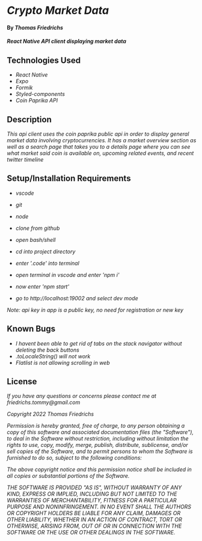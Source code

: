 # _Crypto Market Data_

#### By _**Thomas Friedrichs**_

#### _React Native API client displaying market data_

## Technologies Used

- _React Native_
- _Expo_
- _Formik_
- _Styled-components_
- _Coin Paprika API_

## Description

_This api client uses the coin paprika public api in order to display general market data involving cryptocurrencies. It has a market overview section as well as a search page that takes you to a details page where you can see what market said coin is available on, upcoming related events, and recent twitter timeline_

## Setup/Installation Requirements

- _vscode_
- _git_
- _node_

- _clone from github_
- _open bash/shell_
- _cd into project directory_
- _enter '.code' into terminal_
- _open terminal in vscode and enter 'npm i'_
- _now enter 'npm start'_
- _go to http://localhost:19002 and select dev mode_

_Note: api key in app is a public key, no need for registration or new key_

## Known Bugs

- _I havent been able to get rid of tabs on the stack navigator without deleting the back buttons_
- _.toLocaleString() will not work_
- _Flatlist is not allowing scrolling in web_

## License

_If you have any questions or concerns please contact me at friedrichs.tommy@gmail.com_

_Copyright 2022 Thomas Friedrichs_

_Permission is hereby granted, free of charge, to any person obtaining a copy of this software and associated documentation files (the "Software"), to deal in the Software without restriction, including without limitation the rights to use, copy, modify, merge, publish, distribute, sublicense, and/or sell copies of the Software, and to permit persons to whom the Software is furnished to do so, subject to the following conditions:_

_The above copyright notice and this permission notice shall be included in all copies or substantial portions of the Software._

_THE SOFTWARE IS PROVIDED "AS IS", WITHOUT WARRANTY OF ANY KIND, EXPRESS OR IMPLIED, INCLUDING BUT NOT LIMITED TO THE WARRANTIES OF MERCHANTABILITY, FITNESS FOR A PARTICULAR PURPOSE AND NONINFRINGEMENT. IN NO EVENT SHALL THE AUTHORS OR COPYRIGHT HOLDERS BE LIABLE FOR ANY CLAIM, DAMAGES OR OTHER LIABILITY, WHETHER IN AN ACTION OF CONTRACT, TORT OR OTHERWISE, ARISING FROM, OUT OF OR IN CONNECTION WITH THE SOFTWARE OR THE USE OR OTHER DEALINGS IN THE SOFTWARE._
